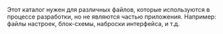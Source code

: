 Этот каталог нужен для различных файлов, которые используются в процессе разработки, но не являются частью приложения. 
Например: файлы настроек, блок-схемы, наброски интерфейса, и т.д.
